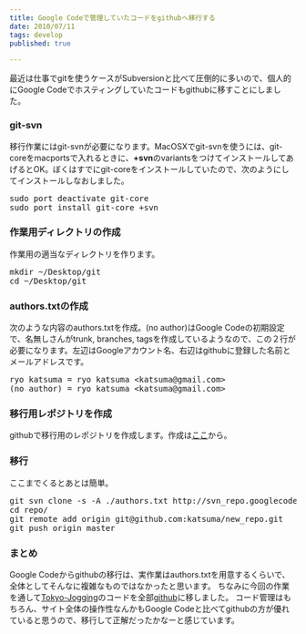 ```yaml
---
title: Google Codeで管理していたコードをgithubへ移行する
date: 2010/07/11
tags: develop
published: true

---
```


<p>最近は仕事でgitを使うケースがSubversionと比べて圧倒的に多いので、個人的にGoogle Codeでホスティングしていたコードもgithubに移すことにしました。</p>

<h3>git-svn</h3>
<p>移行作業にはgit-svnが必要になります。MacOSXでgit-svnを使うには、git-coreをmacportsで入れるときに、<strong>+svn</strong>のvariantsをつけてインストールしてあげるとOK。ぼくはすでにgit-coreをインストールしていたので、次のようにしてインストールしなおしました。</p>

<p><pre>
sudo port deactivate git-core
sudo port install git-core +svn
</pre></p>

<h3>作業用ディレクトリの作成</h3>
<p>作業用の適当なディレクトリを作ります。</p>
<p><pre>
mkdir ~/Desktop/git
cd ~/Desktop/git
</pre></p>

<h3>authors.txtの作成</h3>
<p>次のような内容のauthors.txtを作成。(no author)はGoogle Codeの初期設定で、名無しさんがtrunk, branches, tagsを作成しているようなので、この２行が必要になります。左辺はGoogleアカウント名、右辺はgithubに登録した名前とメールアドレスです。</p>
<p><pre>
ryo katsuma = ryo katsuma &lt;katsuma@gmail.com&gt;
(no author) = ryo katsuma &lt;katsuma@gmail.com&gt;
</pre></p>

<h3>移行用レポジトリを作成</h3>
<p>githubで移行用のレポジトリを作成します。作成は<a href="http://github.com/repositories/new">ここ</a>から。</p>

<h3>移行</h3>
<p>ここまでくるとあとは簡単。</p>
<p><pre>
git svn clone -s -A ./authors.txt http://svn_repo.googlecode.com/svn repo
cd repo/
git remote add origin git@github.com:katsuma/new_repo.git
git push origin master
</pre></p>

<h3>まとめ</h3>
<p>Google Codeからgithubの移行は、実作業はauthors.txtを用意するくらいで、全体としてそんなに複雑なものではなかったと思います。
ちなみに今回の作業を通して<a href="http://www.tokyo-jogging.com/">Tokyo-Jogging</a>のコードを全部<a href="http://github.com/katsuma/tokyo-jogging">github</a>に移しました。
コード管理はもちろん、サイト全体の操作性なんかもGoogle Codeと比べてgithubの方が優れていると思うので、移行して正解だったかなーと感じています。
</p>


